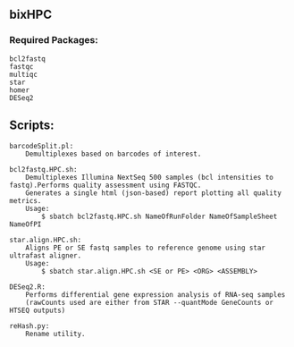 ## bixHPC

### Required Packages:
    bcl2fastq
    fastqc
    multiqc
    star
    homer
    DESeq2

## Scripts: 

    barcodeSplit.pl: 
        Demultiplexes based on barcodes of interest.
    
    bcl2fastq.HPC.sh:
        Demultiplexes Illumina NextSeq 500 samples (bcl intensities to fastq).Performs quality assessment using FASTQC. 
        Generates a single html (json-based) report plotting all quality metrics.
        Usage: 
            $ sbatch bcl2fastq.HPC.sh NameOfRunFolder NameOfSampleSheet NameOfPI         
                           
    star.align.HPC.sh: 
        Aligns PE or SE fastq samples to reference genome using star ultrafast aligner. 
        Usage: 
            $ sbatch star.align.HPC.sh <SE or PE> <ORG> <ASSEMBLY> 
    
    DESeq2.R:
        Performs differential gene expression analysis of RNA-seq samples 
        (rawCounts used are either from STAR --quantMode GeneCounts or HTSEQ outputs)
    
    reHash.py:
        Rename utility.
    





